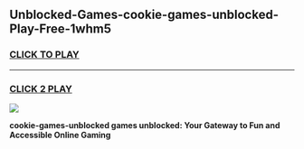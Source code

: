 
## Unblocked-Games-cookie-games-unblocked-Play-Free-1whm5
<h3>
<a href="https://premium76.site?title=cookie-games-unblocked&ref=21A">CLICK TO PLAY</a></h3>
<hr>

<h3>
<a href="https://premium76.site?title=cookie-games-unblocked&ref=21A">CLICK 2 PLAY</a>
  
</h3>

<a href="https://premium76.site?title=cookie-games-unblocked&ref=21A"><img src="https://clearcache.store/games.png"></a>


**cookie-games-unblocked games unblocked: Your Gateway to Fun and Accessible Online Gaming**
